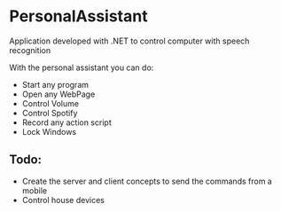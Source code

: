 # PersonalAssistant
Application developed with .NET to control computer with speech recognition

With the personal assistant you can do:

* Start any program
* Open any WebPage
* Control Volume
* Control Spotify
* Record any action script
* Lock Windows

## Todo:
* Create the server and client concepts to send the commands from a mobile
* Control house devices
